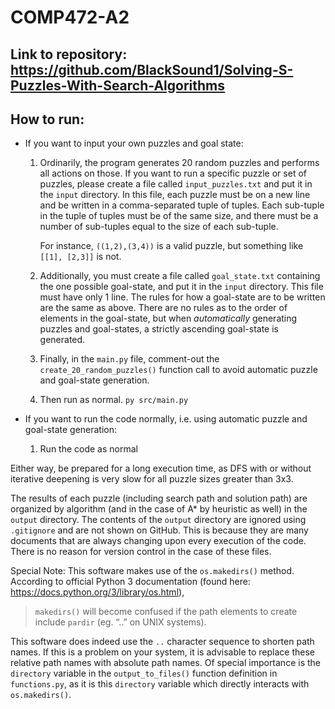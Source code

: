 # COMP472-A2

## Link to repository: https://github.com/BlackSound1/Solving-S-Puzzles-With-Search-Algorithms

## How to run:
- If you want to input your own puzzles and goal state:
  
    1. Ordinarily, the program generates 20 random puzzles and performs all actions on those. If you want to 
run a specific puzzle or set of puzzles, please create a file called `input_puzzles.txt` and put it in the `input` 
directory. In this file, each puzzle must be on a new line and be written in a comma-separated tuple of tuples.
Each sub-tuple in the tuple of tuples must be of the same size, and there must be a number of sub-tuples equal to the size of 
each sub-tuple.

        For instance, `((1,2),(3,4))` is a valid puzzle, but something like `[[1], [2,3]]` is not.

    2. Additionally, you must create a file called `goal_state.txt` containing the one possible goal-state, and put it 
       in the `input` directory. This file must have only 1 line. The rules for how a goal-state are to be written are 
       the same as above. There are no rules as to the order of elements in the goal-state, but when *automatically* 
       generating puzzles and goal-states, a strictly ascending goal-state is generated.

    3. Finally, in the `main.py` file, comment-out the `create_20_random_puzzles()` function call to avoid automatic puzzle 
and goal-state generation.

    4. Then run as normal. `py src/main.py`
    
- If you want to run the code normally, i.e. using automatic puzzle and goal-state generation:

    1. Run the code as normal
    
Either way, be prepared for a long execution time, as DFS with or without iterative deepening is very slow for 
all puzzle sizes greater than 3x3.

The results of each puzzle (including search path and solution path) are organized by algorithm (and in the case
of A* by heuristic as well) in the `output` directory. The contents of the `output` directory are ignored using 
`.gitignore` and are not shown on GitHub. This is because they are many documents that are always changing upon every 
execution of the code. There is no reason for version control in the case of these files. 

Special Note: This software makes use of the `os.makedirs()` method. According to official Python 3 documentation 
(found here: https://docs.python.org/3/library/os.html), 
> `makedirs()` will become confused if the path elements to create include `pardir` (eg. “..” on UNIX systems).

This software does indeed use the `..` character sequence to shorten path names. If this is a problem on your system,
it is advisable to replace these relative path names with absolute path names.
Of special importance is the `directory` variable in the `output_to_files()` function definition in `functions.py`,
as it is this `directory` variable which directly interacts with `os.makedirs()`.
